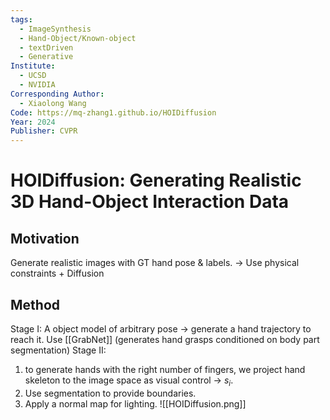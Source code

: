 ```yaml
---
tags:
  - ImageSynthesis
  - Hand-Object/Known-object
  - textDriven
  - Generative
Institute:
  - UCSD
  - NVIDIA
Corresponding Author:
  - Xiaolong Wang
Code: https://mq-zhang1.github.io/HOIDiffusion
Year: 2024
Publisher: CVPR
---
```

# HOIDiffusion: Generating Realistic 3D Hand-Object Interaction Data
## Motivation
Generate realistic images with GT hand pose & labels.
-> Use physical constraints + Diffusion
## Method
Stage I:
A object model of arbitrary pose -> generate a hand trajectory to reach it.
Use [[GrabNet]] (generates hand grasps conditioned on body part segmentation)
Stage II:
1. to generate hands with the right number of fingers, we project hand skeleton to the image space as visual control -> $s_i$.
2. Use segmentation to provide boundaries.
3. Apply a normal map for lighting.
![[HOIDiffusion.png]]

